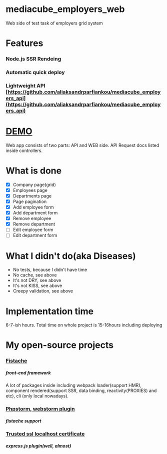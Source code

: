 # mediacube_employers_web
Web side of test task of employers grid system

# Features
### Node.js SSR Rendeing
### Automatic quick deploy
### Lightweight API [https://github.com/aliaksandrparfiankou/mediacube_employers_api](https://github.com/aliaksandrparfiankou/mediacube_employers_api)

# [DEMO](https://jjj.by)
Web app consists of two parts: API and WEB side.
API Request docs listed inside controllers.

# What is done
- [x] Company page(grid)
- [x] Employees page
- [x] Departments page
- [x] Page pagination
- [x] Add employee form
- [x] Add department form
- [x] Remove employee
- [x] Remove department
- [ ] Edit employee form
- [ ] Edit department form

# What I didn't do(aka Diseases)
- No tests, because I didn't have time
- No cache, see above
- It's not DRY, see above
- It's not KISS, see above
- Creepy validation, see above

# Implementation time
6-7-ish hours. Total time on whole project is 15-16hours including deploying

# My open-source projects
### [Fistache](https://github.com/fistache/fistache)
##### front-end framework
A lot of packages inside including webpack loader(support HMR), 
component rendered(support SSR, data binding, reactivity(PROXIES) and etc),
cli (only local nowadays).
### [Phpstorm, webstorm plugin](https://github.com/fistache/fistache_plugin_idea)
##### fistache support
### [Trusted ssl localhost certificate](https://github.com/fistache/express-https-provider)
##### express.js plugin(well, almost)
